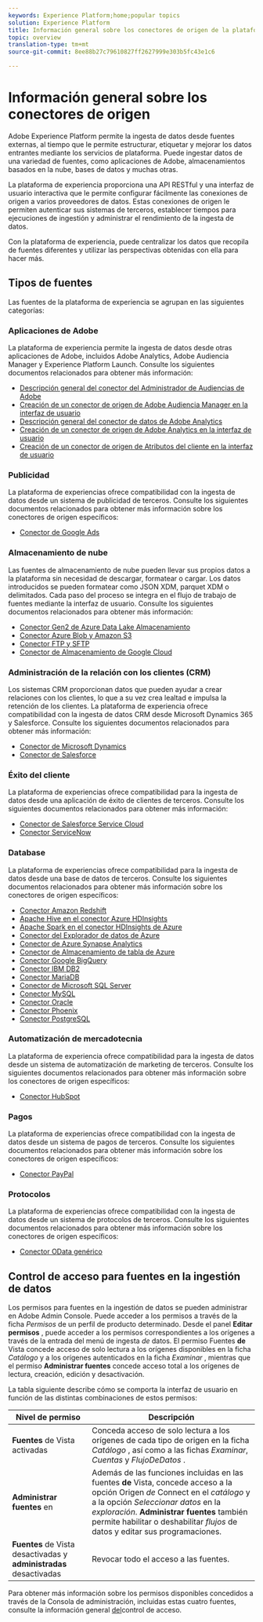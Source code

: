```yaml
---
keywords: Experience Platform;home;popular topics
solution: Experience Platform
title: Información general sobre los conectores de origen de la plataforma Adobe Experience
topic: overview
translation-type: tm+mt
source-git-commit: 8ee88b27c79610827ff2627999e303b5fc43e1c6

---
```



# Información general sobre los conectores de origen

Adobe Experience Platform permite la ingesta de datos desde fuentes externas, al tiempo que le permite estructurar, etiquetar y mejorar los datos entrantes mediante los servicios de plataforma. Puede ingestar datos de una variedad de fuentes, como aplicaciones de Adobe, almacenamientos basados en la nube, bases de datos y muchas otras.

La plataforma de experiencia proporciona una API RESTful y una interfaz de usuario interactiva que le permite configurar fácilmente las conexiones de origen a varios proveedores de datos. Estas conexiones de origen le permiten autenticar sus sistemas de terceros, establecer tiempos para ejecuciones de ingestión y administrar el rendimiento de la ingesta de datos.

Con la plataforma de experiencia, puede centralizar los datos que recopila de fuentes diferentes y utilizar las perspectivas obtenidas con ella para hacer más.

## Tipos de fuentes

Las fuentes de la plataforma de experiencia se agrupan en las siguientes categorías:

### Aplicaciones de Adobe

La plataforma de experiencia permite la ingesta de datos desde otras aplicaciones de Adobe, incluidos Adobe Analytics, Adobe Audiencia Manager y Experience Platform Launch. Consulte los siguientes documentos relacionados para obtener más información:

- [Descripción general del conector del Administrador de Audiencias de Adobe](connectors/adobe-applications/audience-manager.md)
- [Creación de un conector de origen de Adobe Audiencia Manager en la interfaz de usuario](./tutorials/ui/create/adobe-applications/audience-manager.md)
- [Descripción general del conector de datos de Adobe Analytics](connectors/adobe-applications/analytics.md)
- [Creación de un conector de origen de Adobe Analytics en la interfaz de usuario](./tutorials/ui/create/adobe-applications/analytics.md)
- [Creación de un conector de origen de Atributos del cliente en la interfaz de usuario](./tutorials/ui/create/adobe-applications/customer-attributes.md)

### Publicidad

La plataforma de experiencias ofrece compatibilidad con la ingesta de datos desde un sistema de publicidad de terceros. Consulte los siguientes documentos relacionados para obtener más información sobre los conectores de origen específicos:

- [Conector de Google Ads](connectors/advertising/ads.md)

### Almacenamiento de nube

Las fuentes de almacenamiento de nube pueden llevar sus propios datos a la plataforma sin necesidad de descargar, formatear o cargar. Los datos introducidos se pueden formatear como JSON XDM, parquet XDM o delimitados. Cada paso del proceso se integra en el flujo de trabajo de fuentes mediante la interfaz de usuario. Consulte los siguientes documentos relacionados para obtener más información:

- [Conector Gen2 de Azure Data Lake Almacenamiento](connectors/cloud-storage/adls-gen2.md)
- [Conector Azure Blob y Amazon S3](connectors/cloud-storage/blob-s3.md)
- [Conector FTP y SFTP](connectors/cloud-storage/ftp-sftp.md)
- [Conector de Almacenamiento de Google Cloud](connectors/cloud-storage/google-cloud-storage.md)

### Administración de la relación con los clientes (CRM)

Los sistemas CRM proporcionan datos que pueden ayudar a crear relaciones con los clientes, lo que a su vez crea lealtad e impulsa la retención de los clientes. La plataforma de experiencia ofrece compatibilidad con la ingesta de datos CRM desde Microsoft Dynamics 365 y Salesforce. Consulte los siguientes documentos relacionados para obtener más información:

- [Conector de Microsoft Dynamics](connectors/crm/ms-dynamics.md)
- [Conector de Salesforce](connectors/crm/salesforce.md)

### Éxito del cliente

La plataforma de experiencias ofrece compatibilidad para la ingesta de datos desde una aplicación de éxito de clientes de terceros. Consulte los siguientes documentos relacionados para obtener más información:

- [Conector de Salesforce Service Cloud](connectors/customer-success/salesforce-service-cloud.md)
- [Conector ServiceNow](connectors/customer-success/servicenow.md)

### Database

La plataforma de experiencias ofrece compatibilidad para la ingesta de datos desde una base de datos de terceros. Consulte los siguientes documentos relacionados para obtener más información sobre los conectores de origen específicos:

- [Conector Amazon Redshift](connectors/databases/redshift.md)
- [Apache Hive en el conector Azure HDInsights](connectors/databases/hive.md)
- [Apache Spark en el conector HDInsights de Azure](connectors/databases/spark.md)
- [Conector del Explorador de datos de Azure](connectors/databases/data-explorer.md)
- [Conector de Azure Synapse Analytics](connectors/databases/synapse-analytics.md)
- [Conector de Almacenamiento de tabla de Azure](connectors/databases/ats.md)
- [Conector Google BigQuery](connectors/databases/bigquery.md)
- [Conector IBM DB2](connectors/databases/ibm-db2.md)
- [Conector MariaDB](connectors/databases/mariadb.md)
- [Conector de Microsoft SQL Server](connectors/databases/sql-server.md)
- [Conector MySQL](connectors/databases/mysql.md)
- [Conector Oracle](connectors/databases/oracle.md)
- [Conector Phoenix](connectors/databases/phoenix.md)
- [Conector PostgreSQL](connectors/databases/postgres.md)

### Automatización de mercadotecnia

La plataforma de experiencia ofrece compatibilidad para la ingesta de datos desde un sistema de automatización de marketing de terceros. Consulte los siguientes documentos relacionados para obtener más información sobre los conectores de origen específicos:

- [Conector HubSpot](connectors/marketing-automation/hubspot.md)

### Pagos

La plataforma de experiencias ofrece compatibilidad con la ingesta de datos desde un sistema de pagos de terceros. Consulte los siguientes documentos relacionados para obtener más información sobre los conectores de origen específicos:

- [Conector PayPal](connectors/payments/paypal.md)

### Protocolos

La plataforma de experiencias ofrece compatibilidad con la ingesta de datos desde un sistema de protocolos de terceros. Consulte los siguientes documentos relacionados para obtener más información sobre los conectores de origen específicos:

- [Conector OData genérico](connectors/protocols/odata.md)

## Control de acceso para fuentes en la ingestión de datos

Los permisos para fuentes en la ingestión de datos se pueden administrar en Adobe Admin Console. Puede acceder a los permisos a través de la ficha *Permisos* de un perfil de producto determinado. Desde el panel **Editar permisos** , puede acceder a los permisos correspondientes a los orígenes a través de la entrada del menú de ingesta *de* datos. El permiso Fuentes **de** Vista concede acceso de solo lectura a los orígenes disponibles en la ficha *Catálogo* y a los orígenes autenticados en la ficha *Examinar* , mientras que el permiso **Administrar fuentes** concede acceso total a los orígenes de lectura, creación, edición y desactivación.

La tabla siguiente describe cómo se comporta la interfaz de usuario en función de las distintas combinaciones de estos permisos:

| Nivel de permiso | Descripción |
| ---- | ----|
| **Fuentes** de Vista activadas | Conceda acceso de solo lectura a los orígenes de cada tipo de origen en la ficha *Catálogo* , así como a las fichas *Examinar*, *Cuentas* y *FlujoDeDatos* . |
| **Administrar fuentes** en | Además de las funciones incluidas en las fuentes **de** Vista, concede acceso a la opción Origen *de* Connect en el *catálogo* y a la opción *Seleccionar datos* en la *exploración*. **Administrar fuentes** también permite habilitar o deshabilitar *flujos* de datos y editar sus programaciones. |
| **Fuentes** de Vista desactivadas y **administradas** desactivadas | Revocar todo el acceso a las fuentes. |

Para obtener más información sobre los permisos disponibles concedidos a través de la Consola de administración, incluidas estas cuatro fuentes, consulte la información general [del](../access-control/home.md)control de acceso.
